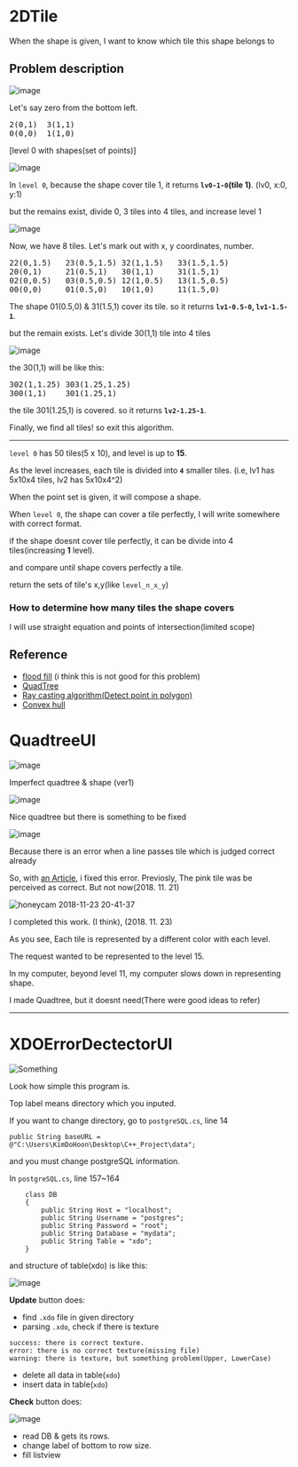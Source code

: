 # 2DTile

When the shape is given, I want to know which tile this shape belongs to

## Problem description

![image](https://user-images.githubusercontent.com/26527826/48421740-6e882580-e7a0-11e8-816b-f76e8e1f7cbd.png)

Let's say zero from the bottom left.

<pre>
2(0,1)	3(1,1)
0(0,0)	1(1,0)
</pre>
[level 0 with shapes(set of points)]

![image](https://user-images.githubusercontent.com/26527826/48423325-bc525d00-e7a3-11e8-8c60-b0ac9d5390d9.png)

In `level 0`, because the shape cover tile 1, it returns **`lv0-1-0`(tile 1)**. (lv0, x:0, y:1)

but the remains exist, divide 0, 3 tiles into 4 tiles, and increase level 1

![image](https://user-images.githubusercontent.com/26527826/48423332-c07e7a80-e7a3-11e8-82dc-e63ede80af63.png)

Now, we have 8 tiles. Let's mark out with x, y coordinates, number.

<pre>
22(0,1.5)	23(0.5,1.5)	32(1,1.5)	33(1.5,1.5)
20(0,1)		21(0.5,1)	30(1,1)		31(1.5,1)
02(0,0.5)	03(0.5,0.5)	12(1,0.5)	13(1.5,0.5)
00(0,0)		01(0.5,0)	10(1,0) 	11(1.5,0)
</pre>

The shape 01(0.5,0) & 31(1.5,1) cover its tile. so it returns **`lv1-0.5-0`, `lv1-1.5-1`**.

but the remain exists. Let's divide 30(1,1) tile into 4 tiles

![image](https://user-images.githubusercontent.com/26527826/48423341-c4aa9800-e7a3-11e8-97ce-694cb7004491.png)

the 30(1,1) will be like this:

<pre>
302(1,1.25)	303(1.25,1.25)
300(1,1)	301(1.25,1)
</pre>

the tile 301(1.25,1) is covered. so it returns **`lv2-1.25-1`**.

Finally, we find all tiles! so exit this algorithm.

<hr>

`level 0` has 50 tiles(5 x 10), and level is up to **15**.

As the  level increases, each tile is divided into **`4`** smaller tiles. (i.e, lv1 has 5x10x4 tiles, lv2 has 5x10x4^2)

When the point set is given, it will compose a shape.

When `level 0`, the shape can cover a tile perfectly, I will write somewhere with correct format.

if the shape doesnt cover tile perfectly, it can be divide into 4 tiles(increasing **1** level). 

and compare until shape covers perfectly a tile.

return the sets of tile's x,y(like `level_n_x_y`)

### How to determine how many tiles the shape covers

I will use straight equation and points of intersection(limited scope) 

## Reference

- [flood fill](https://ko.wikipedia.org/wiki/%ED%94%8C%EB%9F%AC%EB%93%9C_%ED%95%84) (i think this is not good for this problem)
- [QuadTree](https://en.wikipedia.org/wiki/Quadtree)
- [Ray casting algorithm(Detect point in polygon)](https://en.wikipedia.org/wiki/Point_in_polygon)
- [Convex hull](https://en.wikipedia.org/wiki/Convex_hull_algorithms)

# QuadtreeUI

![image](https://user-images.githubusercontent.com/26527826/48673764-30b44400-eb88-11e8-8f62-f33f422e71a8.png)

Imperfect quadtree & shape (ver1)

![image](https://user-images.githubusercontent.com/26527826/48693180-fbf1cc80-ec1b-11e8-9f93-ee299d3e8a7e.gif)

Nice quadtree but there is something to be fixed

![image](https://user-images.githubusercontent.com/26527826/48844184-76694a80-eddc-11e8-82f7-f1ae6cf0fd3f.png)

Because there is an error when a line passes tile which is judged correct already

So, with [an Article](http://bowbowbow.tistory.com/17), i fixed this error. Previosly, The pink tile was be perceived as correct. But not now(2018. 11. 21)

![honeycam 2018-11-23 20-41-37](https://user-images.githubusercontent.com/26527826/48941807-5cf10b80-ef60-11e8-9019-d8b7c5bdbf1f.gif)

I completed this work. (I think), (2018. 11. 23)

As you see, Each tile is represented by a different color with each level.

The request wanted to be represented to the level 15. 

In my computer, beyond level 11, my computer slows down in representing shape.

I made Quadtree, but it doesnt need(There were good ideas to refer)

<hr>

# XDOErrorDectectorUI

![Something](https://user-images.githubusercontent.com/26527826/48317753-20591200-e63a-11e8-891f-295913eb85b9.png)

Look how simple this program is.

Top label means directory which you inputed.

If you want to change directory, go to `postgreSQL.cs`, line 14

```
public String baseURL = @"C:\Users\KimDoHoon\Desktop\C++_Project\data";
```

and you must change postgreSQL information.

In `postgreSQL.cs`, line 157~164

```
    class DB
    {
        public String Host = "localhost";
        public String Username = "postgres";
        public String Password = "root";
        public String Database = "mydata";
        public String Table = "xdo";
    }
```

and structure of table(xdo) is like this:

![image](https://user-images.githubusercontent.com/26527826/48317831-5d71d400-e63b-11e8-92c2-858debe25d8a.png)

**Update** button does:

- find `.xdo` file in given directory
- parsing `.xdo`, check if there is texture
```
success: there is correct texture.
error: there is no correct texture(missing file)
warning: there is texture, but something problem(Upper, LowerCase)
```
- delete all data in table(`xdo`)
- insert data in table(`xdo`)


**Check** button does:

![image](https://user-images.githubusercontent.com/26527826/48317770-6f06ac00-e63a-11e8-86d5-e9791191b4ba.png)

- read DB & gets its rows.
- change label of bottom to row size.
- fill listview


